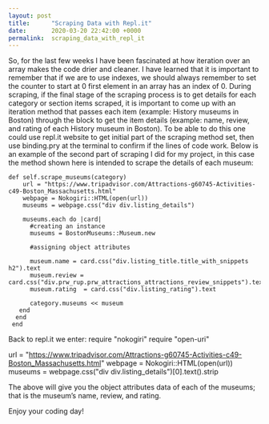 ```yaml
---
layout: post
title:      "Scraping Data with Repl.it"
date:       2020-03-20 22:42:00 +0000
permalink:  scraping_data_with_repl_it
---
```



So, for the last few weeks I have been fascinated at how iteration over an array makes the code drier and cleaner. I have learned that it is important to remember that if we are to use indexes, we should always remember to set the counter to start at 0 first element in an array has an index of 0.
During scraping, if the final stage of the scraping process is to get details for each category or section items scraped, it is important to come up with an iteration method that passes each item (example: History museums in Boston) through the block to get the item details (example: name, review, and rating of each History museum in Boston). To be able to do this one could use repl.it website to get initial part of the scraping method set, then use binding.pry at the terminal to confirm if the lines of code work. Below is an example of the second part of scraping I did for my project, in this case the method shown here is intended to scrape the details of each museum:

```
def self.scrape_museums(category)
    url = "https://www.tripadvisor.com/Attractions-g60745-Activities-c49-Boston_Massachusetts.html"
    webpage = Nokogiri::HTML(open(url))
    museums = webpage.css("div div.listing_details")
    
    museums.each do |card| 
      #creating an instance  
      museums = BostonMuseums::Museum.new  

      #assigning object attributes

      museum.name = card.css("div.listing_title.title_with_snippets h2").text
      museum.review = card.css("div.prw_rup.prw_attractions_attractions_review_snippets").text
      museum.rating  = card.css("div.listing_rating").text

      category.museums << museum
   end
  end
 end
```

Back to repl.it we enter:
require "nokogiri"
require "open-uri"

url = "https://www.tripadvisor.com/Attractions-g60745-Activities-c49-Boston_Massachusetts.html"
webpage = Nokogiri::HTML(open(url))
museums = webpage.css("div div.listing_details")[0].text().strip

The above will give you the object attributes data of each of the museums; that is the museum’s name, review, and rating.

Enjoy your coding day!

